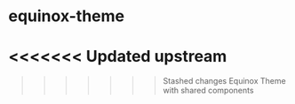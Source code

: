 # equinox-theme
<<<<<<< Updated upstream
=======

>>>>>>> Stashed changes
Equinox Theme with shared components
